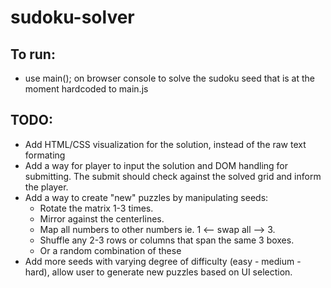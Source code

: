 # sudoku-solver

## To run:
- use main(); on browser console to solve the sudoku seed that is at the moment hardcoded to main.js

## TODO:
- Add HTML/CSS visualization for the solution, instead of the raw text formating
- Add a way for player to input the solution and DOM handling for submitting. The submit should check against the solved grid and inform the player.
- Add a way to create "new" puzzles by manipulating seeds:
  - Rotate the matrix 1-3 times.
  - Mirror against the centerlines.
  - Map all numbers to other numbers ie. 1 <-- swap all --> 3.
  - Shuffle any 2-3 rows or columns that span the same 3 boxes.
  - Or a random combination of these
- Add more seeds with varying degree of difficulty (easy - medium - hard), allow user to generate new puzzles based on UI selection.
